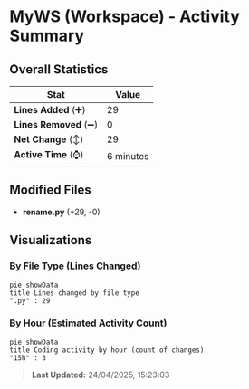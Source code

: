 # MyWS (Workspace) - Activity Summary 

## Overall Statistics

| Stat                   | Value                                                             |
| ---------------------- | ----------------------------------------------------------------- |
| **Lines Added** (➕)   | 29                                          |
| **Lines Removed** (➖) | 0                                        |
| **Net Change** (↕)    | 29                |
| **Active Time** (⌚)   | 6 minutes |


## Modified Files
- **rename.py** (+29, -0)

## Visualizations

### By File Type (Lines Changed)

```mermaid
pie showData
title Lines changed by file type
".py" : 29
```

### By Hour (Estimated Activity Count)

```mermaid
pie showData
title Coding activity by hour (count of changes)
"15h" : 3
```


> **Last Updated:** 24/04/2025, 15:23:03